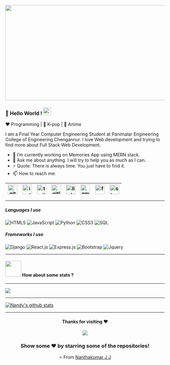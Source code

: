 <p align="center">
  <a href="https://jjnanthakumar.github.io">
<img src="https://github.com/jjnanthakumar/jjnanthakumar/blob/main/temp.gif" height="300" width="600"></a>
  </p>

### 👋 Hello World !  <img src="https://github.com/TheDudeThatCode/TheDudeThatCode/blob/master/Assets/Earth.gif" width="24px">
  
:heart: Programming | :black_heart: K-pop | :blue_heart: Anime
  
I am a Final Year Computer Engineering Student at Panimalar Engineering College of Engineering Chengannur. I love Web development and trying to find more about Full Stack Web Development.

- 🔭 I’m currently working on Memories App using MERN stack.
- 💬 Ask me about anything. I will try to help you as much as I can.
- ⚡ Quote: There is always time. You just have to find it.
- 📫 How to reach me:

| [<img src="https://camo.githubusercontent.com/b079fe922f00c4b86f1b724fbc2e8141c468794ce8adbc9b7456e5e1ad09c622/68747470733a2f2f6564656e742e6769746875622e696f2f537570657254696e7949636f6e732f696d616765732f7376672f6769746875622e737667" alt="github logo" width="30" height="30">](https://github.com/jjnanthakumar) |  [<img src="https://camo.githubusercontent.com/c9dacf0f25a1489fdbc6c0d2b41cda58b77fa210a13a886d6f99e027adfbd358/68747470733a2f2f6564656e742e6769746875622e696f2f537570657254696e7949636f6e732f696d616765732f7376672f696e7374616772616d2e737667" alt="instagram logo" width="30" height="30">](https://www.instagram.com/nanthakumarjj_17/) |  [<img src="https://camo.githubusercontent.com/35b0b8bfbd8840f35607fb56ad0a139047fd5d6e09ceb060c5c6f0a5abd1044c/68747470733a2f2f6564656e742e6769746875622e696f2f537570657254696e7949636f6e732f696d616765732f7376672f747769747465722e737667" alt="twitter logo" width="30" height="30">](https://twitter.com/nanthakumarjj) |  [<img src="https://camo.githubusercontent.com/92155145d11c0c16b6d804cf10407c691d134283ced40c36ceecfb885b8b655c/68747470733a2f2f6564656e742e6769746875622e696f2f537570657254696e7949636f6e732f696d616765732f7376672f6769746c61622e737667" alt="gitlab logo" width="30" height="30">](https://gitlab.com/jjnanthakumar) |  [<img src="https://camo.githubusercontent.com/c8a9c5b414cd812ad6a97a46c29af67239ddaeae08c41724ff7d945fb4c047e5/68747470733a2f2f6564656e742e6769746875622e696f2f537570657254696e7949636f6e732f696d616765732f7376672f6c696e6b6564696e2e737667" alt="linkedin logo" width="30" height="30">](https://www.linkedin.com/in/nanthakumarjj-b58335148/) |  [<img src="https://camo.githubusercontent.com/4a3dd8d10a27c272fd04b2ce8ed1a130606f95ea6a76b5e19ce8b642faa18c27/68747470733a2f2f6564656e742e6769746875622e696f2f537570657254696e7949636f6e732f696d616765732f7376672f676d61696c2e737667" alt="gmail logo" width="30" height="30">](jjnanthakumar477@gmail.com) |  [<img src="https://camo.githubusercontent.com/8f245234577766478eaf3ee72b0615e99bb9ef3eaa56e1c37f75692811181d5c/68747470733a2f2f6564656e742e6769746875622e696f2f537570657254696e7949636f6e732f696d616765732f7376672f66616365626f6f6b2e737667" alt="facebook logo" width="30" height="30">](https://www.facebook.com/nanthakumar.jj.98/) | [<img src="https://camo.githubusercontent.com/ad1dcdc76b0be1423e54a791d31311e91e8e89bb8492be214cfc3390e24c323d/68747470733a2f2f6564656e742e6769746875622e696f2f537570657254696e7949636f6e732f696d616765732f7376672f737461636b6f766572666c6f772e737667" alt="stackoverflow logo" width="30" height="30">](https://stackoverflow.com/users/13732683/nanthakumar-j-j) |
|---|---|---|---|---|---|---|---|

----

##### Languages I use

<p align="center">
  
![HTML5](https://img.shields.io/badge/-HTML5-000000?style=flat&logo=html5)
![JavaScript](https://img.shields.io/badge/-JavaScript-000000?style=flat&logo=javascript)
![Python](https://img.shields.io/badge/-Python-000000?style=flat&logo=python)
![CSS3](https://img.shields.io/badge/-CSS3-000000?style=flat&logo=css3)
![SQL](https://img.shields.io/badge/-SQL-000000?style=flat&logo=postgresql)
  
</p>

##### Frameworks I use

<p align="center">
  
![Django](https://img.shields.io/badge/-Django-000000?style=flat&logo=django)
![React.js](https://img.shields.io/badge/-ReactJs-000000?style=flat&logo=react)
![Express.js](https://img.shields.io/badge/-ExpressJs-000000?style=flat&logo=express)
![Bootstrap](https://img.shields.io/badge/-Bootstrap-000000?style=flat&logo=bootstrap)
![Jquery](https://img.shields.io/badge/-Jquery-000000?style=flat&logo=jquery)

</p>

----

#### <img src="https://media.giphy.com/media/VgCDAzcKvsR6OM0uWg/giphy.gif" width="50"> How about some stats ?
  
----

<a href="https://github.com/jjnanthakumar">
  <img src="https://github-readme-stats.vercel.app/api/top-langs/?username=jjnanthakumar&theme=radical" />
</a>

----
   
[![Nandy's github stats](https://github-readme-stats.vercel.app/api?username=jjnanthakumar&show_icons=true&theme=radical&hide=[%22contribs%22,%22issues%22])](https://github.com/jjnanthakumar)

-------
<div align="center">
  
#### Thanks for visiting :heart:
  
  </div>

<p align="center"> 
  <img src="https://profile-counter.glitch.me/jjnanthakumar/count.svg" />
 </p>

<div align="center">

### Show some ❤️ by starring some of the repositories!

⭐️ From [Nanthakumar J J](https://github.com/jjnanthakumar)


</div>

